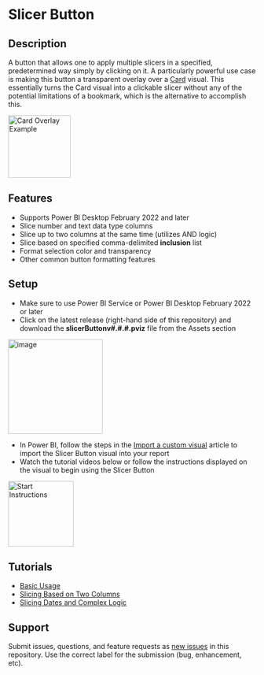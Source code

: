 # Slicer Button

## Description
A button that allows one to apply multiple slicers in a specified, predetermined way simply by clicking on it. A particularly powerful use case is making this button a transparent overlay over a [Card](https://docs.microsoft.com/en-us/power-bi/visuals/power-bi-visualization-card) visual. This essentially turns the Card visual into a clickable slicer without any of the potential limitations of a bookmark, which is the alternative to accomplish this.

<img width="127" alt="Card Overlay Example" src="https://user-images.githubusercontent.com/21995128/176468412-4afa21c0-43f2-4bdb-adcf-3e355e7a0e3f.png">

## Features
- Supports Power BI Desktop February 2022 and later
- Slice number and text data type columns
- Slice up to two columns at the same time (utilizes AND logic)
- Slice based on specified comma-delimited **inclusion** list
- Format selection color and transparency
- Other common button formatting features

## Setup
- Make sure to use Power BI Service or Power BI Desktop February 2022 or later
- Click on the latest release (right-hand side of this repository) and download the **slicerButtonv#.#.#.pviz** file from the Assets section

<img width="192" alt="image" src="https://user-images.githubusercontent.com/21995128/176463324-e24979ce-39e6-478c-80f9-c22f4b4cf3b8.png">

- In Power BI, follow the steps in the [Import a custom visual](https://docs.microsoft.com/en-us/power-bi/developer/visuals/import-visual#import-a-visual-file-from-your-local-computer-into-power-bi) article to import the Slicer Button visual into your report
- Watch the tutorial videos below or follow the instructions displayed on the visual to begin using the Slicer Button

<img width="133" alt="Start Instructions" src="https://user-images.githubusercontent.com/21995128/176464710-a7c62a17-5ba4-466c-bd01-b4e144168133.png">

## Tutorials
- [Basic Usage](https://www.youtube.com/watch?v=8x2QoE8M2yA&ab_channel=MattKocak)
- [Slicing Based on Two Columns](https://www.youtube.com/watch?v=Mu9kRZot1d0&ab_channel=MattKocak)
- [Slicing Dates and Complex Logic](https://www.youtube.com/watch?v=_mTS2_dPBZ8&ab_channel=MattKocak)

## Support
Submit issues, questions, and feature requests as [new issues](https://github.com/mattkocak/powerbi-visuals-slicerbutton/issues/new) in this repository. Use the correct label for the submission (bug, enhancement, etc).
